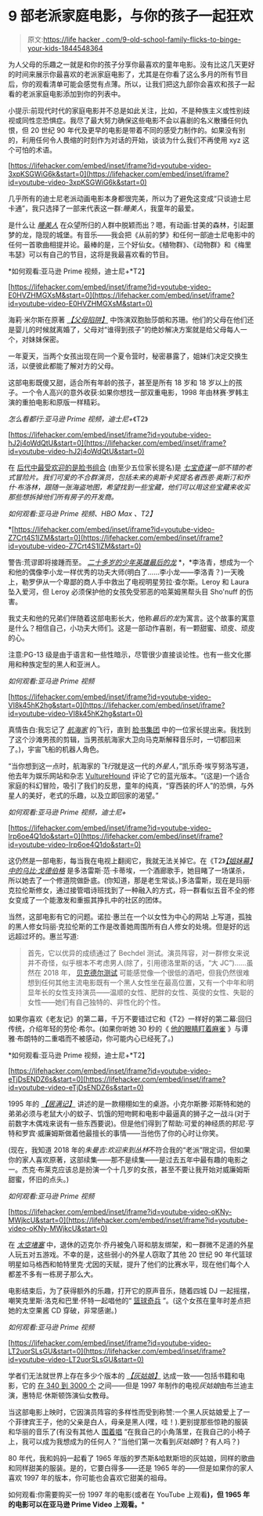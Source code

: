 # 9 部老派家庭电影，与你的孩子一起狂欢

> 原文:[https://life hacker . com/9-old-school-family-flicks-to-binge-your-kids-1844548364](https://lifehacker.com/9-old-school-family-flicks-to-binge-with-your-kids-1844548364)

为人父母的乐趣之一就是和你的孩子分享你最喜欢的童年电影。没有比这几天更好的时间来展示你最喜欢的老派家庭电影了，尤其是在你看了这么多月的所有节目后，你的观看清单可能会感觉有点薄。所以，让我们把这九部你会喜欢和孩子一起看的老派家庭电影添加到你的列表中。

小提示:前现代时代的家庭电影并不总是如此关注，比如，不是种族主义或性别歧视或同性恋恐惧症。我尽了最大努力确保这些电影不会以喜剧的名义散播任何仇恨，但 20 世纪 90 年代及更早的电影是带着不同的感受力制作的。如果没有别的，利用任何令人畏缩的时刻作为对话的开始，谈谈为什么我们不再使用 xyz 这个可怕的术语。

 [https://lifehacker.com/embed/inset/iframe?id=youtube-video-3xpKSGWiG6k&start=0](https://lifehacker.com/embed/inset/iframe?id=youtube-video-3xpKSGWiG6k&start=0) 

几乎所有的迪士尼老派动画电影本身都很完美，所以为了避免这变成“只谈迪士尼卡通”，我只选择了一部来代表这一群:*睡美人*，我童年的最爱。

是什么让 [*睡美人*](https://youtu.be/3xpKSGWiG6k) 在众望所归的人群中脱颖而出？嗯，有动画:甘美的森林，引起噩梦的龙，隐现的城堡。有音乐——我会把《从前的梦》和任何一部迪士尼电影中的任何一首歌曲相提并论。最棒的是，三个好仙女。《植物群》、《动物群》和《梅里韦瑟》可以有自己的节目，这将是我最喜欢看的节目。

*如何观看:亚马逊 Prime 视频，迪士尼+*T2】

 [https://lifehacker.com/embed/inset/iframe?id=youtube-video-E0HVZHMGXsM&start=0](https://lifehacker.com/embed/inset/iframe?id=youtube-video-E0HVZHMGXsM&start=0) 

海莉·米尔斯在原著 [*【父母陷阱】*](https://youtu.be/E0HVZHMGXsM) 中饰演双胞胎莎朗和苏珊。他们的父母在他们还是婴儿的时候就离婚了，父母对“谁得到孩子”的绝妙解决方案就是给父母每人一个，对妹妹保密。

一年夏天，当两个女孩出现在同一个夏令营时，秘密暴露了，姐妹们决定交换生活，以便彼此都能了解对方的父母。

这部电影既傻又甜，适合所有年龄的孩子，甚至是所有 18 岁和 18 岁以上的孩子。一个令人高兴的意外收获:如果你想找一部双重电影，1998 年由林赛·罗韩主演的重拍电影和原版一样精彩。

*怎么看都行:亚马逊 Prime 视频，迪士尼+*《T2》

 [https://lifehacker.com/embed/inset/iframe?id=youtube-video-hJ2j4oWdQtU&start=0](https://lifehacker.com/embed/inset/iframe?id=youtube-video-hJ2j4oWdQtU&start=0) 

在 [后代中最受欢迎的是脸书组合](https://www.facebook.com/groups/2018785615043946) (由至少五位家长提名)是 [*七宝奇谋*](https://youtu.be/hJ2j4oWdQtU)*一部不错的老式冒险片。我们可爱的不合群演员，包括未来的奥斯卡奖提名者西恩·奥斯汀和乔什·布洛林，跟随一张海盗地图，希望找到一些宝藏，他们可以用这些宝藏来收买那些想拆掉他们所有房子的开发商。* 

**如何观看:亚马逊 Prime 视频、HBO Max* 、T2】*

 *[https://lifehacker.com/embed/inset/iframe?id=youtube-video-Z7Crt4S1IZM&start=0](https://lifehacker.com/embed/inset/iframe?id=youtube-video-Z7Crt4S1IZM&start=0) 

警告:荒谬即将接踵而至。 [*二十多岁的少年英雄最后的龙*](https://youtu.be/Z7Crt4S1IZM) *，*李洛青，想成为一个和他的偶像李小龙一样优秀的功夫大师(明白了……李小龙——李洛青？)一天晚上，勒罗伊从一个卑鄙的商人手中救出了电视明星劳拉·查尔斯。Leroy 和 Laura 坠入爱河，但 Leroy 必须保护他的女孩免受邪恶的哈莱姆黑帮头目 Sho'nuff 的伤害。

我丈夫和他的兄弟们伴随着这部电影长大，他称*最后的龙*为寓言。这个故事的寓意是什么？相信自己，小功夫大师们。这是一部动作喜剧，有一颗甜蜜、顽皮、顽皮的心。

注意:PG-13 级是由于语言和一些性暗示，尽管很少直接谈论性。也有一些文化挪用和种族定型的黑人和亚洲人。

*如何观看:亚马逊 Prime 视频*

 [https://lifehacker.com/embed/inset/iframe?id=youtube-video-VI8k45hK2hg&start=0](https://lifehacker.com/embed/inset/iframe?id=youtube-video-VI8k45hK2hg&start=0) 

真情告白:我忘记了 [*航海家*](https://youtu.be/VI8k45hK2hg) 的飞行，直到 [脸书集团](https://www.facebook.com/groups/2018785615043946) 中的一位家长提出来。我找到了这个沙滩男孩的剪辑，当男孩航海家大卫向马克斯解释音乐时，一切都回来了。)，宇宙飞船的机器人角色。

“当你想到这一点时，航海家的*飞行*就是这一代的*外星人*，”凯乐奇·埃亨努洛写道，他去年为娱乐网站和杂志 [VultureHound](https://vulturehound.co.uk/2019/08/compliance-flight-of-the-navigator-blu-ray-review) 评论了它的蓝光版本。“(这是)一个适合家庭的科幻冒险，吸引了我们的反思，童年的纯真，“穿西装的坏人”的恐惧，与外星人的美好，老式的乐趣，以及立即回家的渴望。”

*如何观看:亚马逊 Prime 视频，迪士尼+*

 [https://lifehacker.com/embed/inset/iframe?id=youtube-video-Irp6oe4Q1do&start=0](https://lifehacker.com/embed/inset/iframe?id=youtube-video-Irp6oe4Q1do&start=0) 

这仍然是一部电影，每当我在电视上翻阅它，我就无法关掉它。在《T2》[*【姐妹幕】中的乌比·戈德伯格*](https://youtu.be/Irp6oe4Q1do) 是多洛雷斯·范·卡蒂埃，一个酒廊歌手，她目睹了一场谋杀，所以她去了一个修道院做卧底。(你知道，那是老生常谈。)多洛雷斯，现在是玛丽·克拉伦斯修女，通过接管唱诗班找到了一种融入的方式，将一群看似五音不全的修女变成了一个能激发和重振其挣扎中的社区的团体。

当然，这部电影有它的问题。诺拉·惠兰在一个以女性为中心的网站 上写道，孤独的黑人修女玛丽·克拉伦斯的工作是改善她周围所有白人修女的处境。但是好的远远超过坏的。惠兰写道:

> 首先，它以优异的成绩通过了 Bechdel 测试。演员阵容，对一群修女来说并不奇怪，似乎根本不考虑男人(除了，引用德洛里斯的话，“大 JC”)……虽然在 2018 年， [贝克德尔测试](https://www.theverge.com/2017/12/22/16807424/alternatives-bechdel-test-bad-moms-lena-waithe) 可能感觉像一个很低的酒吧，但我仍然很难想到任何其他主流电影既有一个黑人女性坐在最高位置，又有一个中年和明显年长的女性支持演员——温顺的女性、肥胖的女性、英俊的女性、失聪的女性——她们有自己独特的、非性化的个性。

如果你喜欢《老友记》的第二幕，千万不要错过它和《T2》一样好的第二幕:回归传统，介绍年轻的劳伦·希尔。(如果你听她 30 秒的《 [他的眼睛盯着麻雀](https://www.youtube.com/watch?v=N9-Z-QNVIaE) 》与谭雅·布朗特的二重唱而不被感动，你可能内心已经死了。)

*如何观看:亚马逊 Prime 视频，迪士尼+*T2】

 [https://lifehacker.com/embed/inset/iframe?id=youtube-video-eTjDsENDZ6s&start=0](https://lifehacker.com/embed/inset/iframe?id=youtube-video-eTjDsENDZ6s&start=0) 

1995 年的 [*【居满记】*](https://youtu.be/eTjDsENDZ6s) 讲述的是一款栩栩如生的桌游。小克尔斯滕·邓斯特和她的弟弟必须与老鼠大小的蚊子、饥饿的短吻鳄和电影中最逼真的狮子之一战斗(对于前数字木偶戏来说有一些东西要说)。但是他们得到了帮助:可爱的神经质的邦尼·亨特和罗宾·威廉姆斯做着他最擅长的事情——当他伤了你的心时让你笑。

(现在，我知道 2018 年的*朱曼吉:欢迎来到丛林*不符合我的“老派”限定词，但如果你的家人喜欢原著，这部续集——那不是续集——是过去五年中最有趣的电影之一。杰克·布莱克应该总是扮演一个十几岁的女孩，甚至不要让我开始对威廉姆斯甜蜜，怀旧的点头。)

*如何观看:亚马逊 Prime 视频*

 [https://lifehacker.com/embed/inset/iframe?id=youtube-video-oKNy-MWjkcU&start=0](https://lifehacker.com/embed/inset/iframe?id=youtube-video-oKNy-MWjkcU&start=0) 

在 [*太空堵塞*](https://youtu.be/oKNy-MWjkcU) 中，退休的迈克尔·乔丹被兔八哥和朋友绑架，和一群微不足道的外星人玩五对五游戏。不幸的是，这些弱小的外星人窃取了其他 20 世纪 90 年代篮球明星如马格西和帕特里克·尤因的天赋，提升了他们的比赛水平，现在他们每个人都差不多有一栋房子那么大。

电影结束后，为了获得额外的乐趣，打开它的原声音乐，随着四城 DJ 一起摇摆，嘲笑克里斯·洛克和巴里·怀特一起唱他的“ [篮球奇兵](https://www.youtube.com/watch?v=ITbXUAfY20I) ”。(这个女孩在童年时差点把她的太空果酱 CD 穿破，非常感谢。)

*如何观看:亚马逊 Prime 视频*

 [https://lifehacker.com/embed/inset/iframe?id=youtube-video-LT2uorSLsGU&start=0](https://lifehacker.com/embed/inset/iframe?id=youtube-video-LT2uorSLsGU&start=0) 

学者们无法就世界上存在多少个版本的 [*【灰姑娘】*](https://www.youtube.com/watch?v=LT2uorSLsGU) 达成一致——包括书籍和电影，它的 [在 340 到 3000 个](http://www.edenvalleyenterprises.org/blhrc/educational/cindtour/world.html#:~:text=Scholars%20disagree%20as%20to%20exactly,there%20are%20several%20notable%20interpreters.) 之间——但是 1997 年制作的电视*灰姑娘*由布兰迪主演，惠特尼·休斯顿饰演仙女教母。

当这部电影上映时，它因演员阵容的多样性而受到称赞:一个黑人灰姑娘爱上了一个菲律宾王子，他的父亲是白人，母亲是黑人(嘿，哇！).更别提那些惊艳的服装和华丽的音乐了(有没有其他人 [围着唱](https://www.youtube.com/watch?v=6edvrHiGgt0) “在我自己的小角落里，在我自己的小椅子上，我可以成为我想成为的任何人？”当他们第一次看到*灰姑娘*时？有人吗？)

80 年代，我和妈妈一起看了 1965 年版的罗杰斯&哈默斯坦的灰姑娘，同样的歌曲和同样甜美的服装。是的，它要白得多——还是 1965 年的——但是如果你的家人喜欢 1997 年的版本，你可能也会喜欢它甜美的祖母。

如何观看:你需要购买一份 1997 年的电影(或者在 YouTube 上观看[](https://www.youtube.com/watch?v=yegKqxdgI0Q)**)，但 1965 年的电影可以在亚马逊 Prime Video 上观看。***
